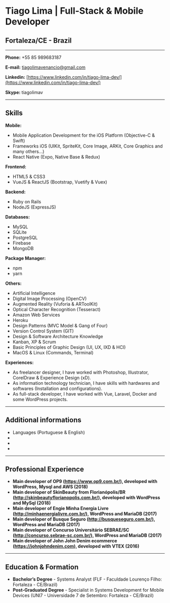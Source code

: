 # Tiago Lima | Full-Stack & Mobile Developer
## Fortaleza/CE - Brazil

---

**Phone:** +55 85 989683187

**E-mail:** tiagolimavenancio@gmail.com

**Linkedin:** [https://www.linkedin.com/in/tiago-lima-dev/](https://www.linkedin.com/in/tiago-lima-dev/)

**Skype:** tiagolimav

---

## Skills


**Mobile:**
* Mobile Application Development for the iOS Platform (Objective-C & Swift) 
* Frameworks iOS (UIKit, SpriteKit, Core Image, ARKit, Core Graphics and many others...)
* React Native (Expo, Native Base & Redux)


**Frontend:**
* HTML5 & CSS3
* VueJS & ReactJS (Bootstrap, Vuetify & Vuex)


**Backend:**
* Ruby on Rails
* NodeJS (ExpressJS)


**Databases:**
* MySQL
* SQLite
* PostgreSQL
* Firebase
* MongoDB

**Package Manager:**
* npm
* yarn

**Others:**
* Artificial Intelligence
* Digital Image Processing (OpenCV)
* Augmented Reality (Vuforia & ARToolKit)
* Optical Character Recognition (Tesseract)
* Amazon Web Services
* Heroku
* Design Patterns (MVC Model & Gang of Four)
* Version Control System (GIT)
* Design & Software Architecture Knowledge
* Kanban, XP & Scrum
* Basic Principles of Graphic Design (UI, UX, IXD & HCI)
* MacOS & Linux (Commands, Terminal)


**Experiences:**
* As freelancer designer, I have worked with Photoshop, Illustrator, CorelDraw & Experience Design (xD).
* As information technology technician, I have skills with hardwares and softwares (Installation and configurations).
* As full-stack developer, I have worked with Vue, Laravel, Docker and some WordPress projects.

---

## Additional informations

* Languages (Portuguese & English)
* 
* 
* 

---

## Professional Experience

* **Main developer of OP9 (https://www.op9.com.br/), developed with WordPress, Mysql and AWS (2018)**
* **Main developer of SkinBeauty from Florianópolis/BR (http://skinbeautyflorianopolis.com.br/), developed with WordPress and MySql (2018)**
* **Main developer of Engie Minha Energia Livre (http://minhaenergialivre.com.br/), WordPress and MariaDB (2017)**
* **Main developer of Busque Seguro (http://busqueseguro.com.br/), WordPress and MariaDB (2017)**
* **Main developer of Concurso Universitário SEBRAE/SC (http://concurso.sebrae-sc.com.br/), WordPress and MariaDB (2017)**
* **Main developer of John John Denim ecommerce (https://johnjohndenim.com), developed with VTEX (2016)**


---

## Education & Formation

* **Bachelor’s Degree** - Systems Analyst (FLF - Faculdade Lourenço Filho: Fortaleza - CE/Brazil)
* **Post-Graduated Degree** - Specialist in Systems Development for Mobile Devices (UNI7 - Universidade 7 de Setembro: Fortaleza - CE/Brazil)

